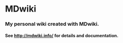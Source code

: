 MDwiki
===========

### My personal wiki created with MDwiki.

#### See <http://mdwiki.info/> for details and documentation.


